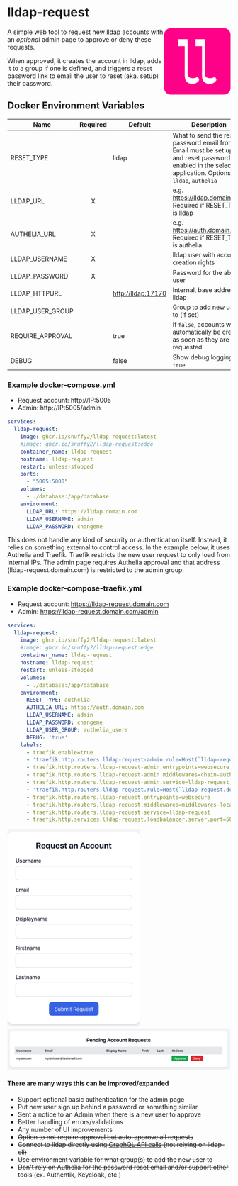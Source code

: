 # lldap-request

<img src="images/logo.png" width="150" align="right" alt="lldap-request logo"/>

A simple web tool to request new [lldap](https://github.com/lldap/lldap) accounts with an _optional_ admin page to approve or deny these requests.

When approved, it creates the account in lldap, adds it to a group if one is defined, and triggers a reset password link to email the user to reset (aka. setup) their password.

## Docker Environment Variables

| Name | Required | Default | Description |
| --- | :---: | --- | --- |
| RESET_TYPE | | lldap | What to send the reset password email from. Email must be set up and reset password enabled in the selected application. Options: `lldap`, `authelia` |
| LLDAP_URL | X | | e.g. <https://lldap.domain.com><br />Required if RESET_TYPE is lldap |
| AUTHELIA_URL | X |  | e.g. <https://auth.domain.com><br />Required if RESET_TYPE is authelia |
| LLDAP_USERNAME | X |  | lldap user with account-creation rights |
| LLDAP_PASSWORD | X |  | Password for the above user |
| LLDAP_HTTPURL |  | <http://lldap:17170> | Internal, base address of lldap |
| LLDAP_USER_GROUP |  |  | Group to add new users to (if set) |
| REQUIRE_APPROVAL | | true | If `false`, accounts will automatically be created as soon as they are requested |
| DEBUG |  | false | Show debug logging if `true` |

### Example docker-compose.yml

* Request account: http://IP:5005
* Admin: http://IP:5005/admin

```yaml
services:
  lldap-request:
    image: ghcr.io/snuffy2/lldap-request:latest
    #image: ghcr.io/snuffy2/lldap-request:edge
    container_name: lldap-request
    hostname: lldap-request
    restart: unless-stopped
    ports:
      - "5005:5000"
    volumes:
      - ./database:/app/database
    environment:
      LLDAP_URL: https://lldap.domain.com
      LLDAP_USERNAME: admin
      LLDAP_PASSWORD: changeme
```

This does not handle any kind of security or authentication itself. Instead, it relies on something external to control access. In the example below, it uses Authelia and Traefik. Traefik restricts the new user request to only load from internal IPs. The admin page requires Authelia approval and that address (lldap-request.domain.com) is restricted to the admin group.

### Example docker-compose-traefik.yml

* Request account: https://lldap-request.domain.com
* Admin: https://lldap-request.domain.com/admin

```yaml
services:
  lldap-request:
    image: ghcr.io/snuffy2/lldap-request:latest
    #image: ghcr.io/snuffy2/lldap-request:edge
    container_name: lldap-request
    hostname: lldap-request
    restart: unless-stopped
    volumes:
      - ./database:/app/database
    environment:
      RESET_TYPE: authelia
      AUTHELIA_URL: https://auth.domain.com
      LLDAP_USERNAME: admin
      LLDAP_PASSWORD: changeme
      LLDAP_USER_GROUP: authelia_users
      DEBUG: 'true'
    labels:
      - traefik.enable=true
      - 'traefik.http.routers.lldap-request-admin.rule=Host(`lldap-request.domain.com`) && Path(`/admin`)'
      - traefik.http.routers.lldap-request-admin.entrypoints=websecure
      - traefik.http.routers.lldap-request-admin.middlewares=chain-authelia@file
      - traefik.http.routers.lldap-request-admin.service=lldap-request
      - 'traefik.http.routers.lldap-request.rule=Host(`lldap-request.domain.com`)'
      - traefik.http.routers.lldap-request.entrypoints=websecure
      - traefik.http.routers.lldap-request.middlewares=middlewares-local-only-whitelist@file
      - traefik.http.routers.lldap-request.service=lldap-request
      - traefik.http.services.lldap-request.loadbalancer.server.port=5000
```
<img src="images/request_account.png" width="300"/>

<img src="images/admin.png">

#### There are many ways this can be improved/expanded

* Support optional basic authentication for the admin page
* Put new user sign up behind a password or something similar
* Sent a notice to an Admin when there is a new user to approve
* Better handling of errors/validations
* Any number of UI improvements
* ~~Option to not require approval but auto-approve all requests~~
* ~~Connect to lldap directly using [GraphQL API calls](https://github.com/lldap/lldap/blob/main/schema.graphql) (not relying on lldap-cli)~~
* ~~Use environment variable for what group(s) to add the new user to~~
* ~~Don't rely on Authelia for the password reset email and/or support other tools (ex. Authentik, Keycloak, etc.)~~

